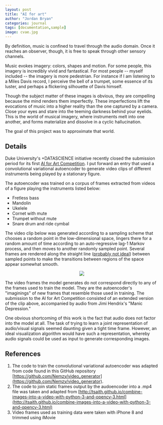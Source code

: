 ```yaml
---
layout: post
title: "AI for art"
author: "Jordan Bryan"
categories: journal
tags: [documentation,sample]
image: cvae.jpg
---
```


By definition, music is confined to travel through the audio domain. Once it reaches an observer, though, it is free to speak through other sensory channels.

Music evokes imagery: colors, shapes and motion. For some people, this imagery is incredibly vivid and fantastical. For most people -- myself included -- the imagery is more pedestrian. For instance if I am listening to a Miles Davis record, I perceive the bell of a trumpet, some essence of its luster, and perhaps a flickering silhouette of Davis himself.

Though the subject matter of these images is obvious, they are compelling because the mind renders them imperfectly. These imperfections lift the evocations of music into a higher reality than the one captured by a camera. Close your eyes and stare into the teeming darkness behind your eyelids. This is the world of musical imagery, where instruments melt into one another, and forms materialize and dissolve in a cyclic hallucination.

The goal of this project was to approximate that world.

## Details

Duke University's +DATASCIENCE initiative recently closed the submission period for its first [AI for Art Competition](https://plus.datascience.duke.edu/announcements/duke-ai-art-competition). I put forward an entry that used a convolutional variational autoencoder to generate video clips of different instruments being played by a stationary figure.

The autoencoder was trained on a corpus of frames extracted from videos of a figure playing the instruments listed below:

- Fretless bass
- Mandolin
- Ukelele
- Cornet with mute
- Trumpet without mute
- Snare drum and ride cymbal

The video clip below was generated according to a sampling scheme that chooses a random point in the low-dimensional space, lingers there for a random amount of time according to an auto-regressive lag-1 Markov process, and then moves to another randomly sampled point. Several frames are rendered along the straight line ([probably not ideal](https://arxiv.org/pdf/1710.11379.pdf)) between sampled points to make the transitions between regions of the space appear somewhat smooth. 

<center><img src="https://github.com/j-g-b/j-g-b.github.io/raw/master/assets/img/cvae.gif"></center>

The video frames the model generates do not correspond directly to any of the frames used to train the model. They are the autoencoder's "imaginings" of new frames that resemble those used in training. The submission to the AI for Art Competition consisted of an extended version of the clip above, accompanied by audio from Jimi Hendrix's "Manic Depression."

One obvious shortcoming of this work is the fact that audio does not factor into the model at all. The task of trying to learn a joint representation of audio/visual signals seemed daunting given a tight time frame. However, an ideal visualization algorithm would have such a representation, whereby audio signals could be used as input to generate corresponding images.

## References

1. The code to train the convolutional variational autoencoder was adapted from code found in this GitHub repository [https://github.com/Nemzy/video_generator](https://github.com/Nemzy/video_generator).
2. The code to join static frames output by the audoencoder into a .mp4 file was taken and adapted from [http://tsaith.github.io/combine-images-into-a-video-with-python-3-and-opencv-3.html](http://tsaith.github.io/combine-images-into-a-video-with-python-3-and-opencv-3.html)
3. Video frames used as training data were taken with iPhone 8 and trimmed using iMovie